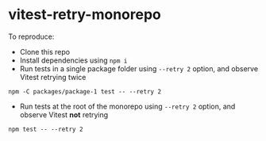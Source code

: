 # vitest-retry-monorepo

To reproduce: 
* Clone this repo
* Install dependencies using `npm i`
* Run tests in a single package folder using `--retry 2` option, and observe Vitest retrying twice

```
npm -C packages/package-1 test -- --retry 2
```

* Run tests at the root of the monorepo using `--retry 2` option, and observe Vitest **not** retrying

```
npm test -- --retry 2
```
